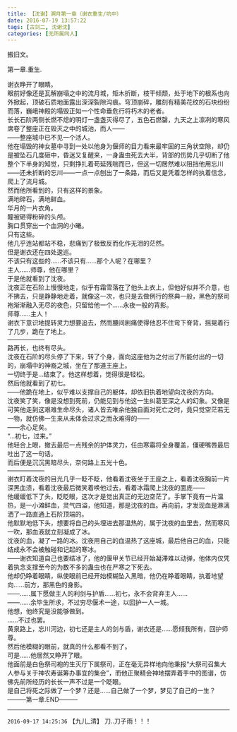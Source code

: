 ```yaml
---
title: 【沈谢】溯月第一章（谢衣重生/坑中）
date: 2016-07-19 13:57:22
tags: [古剑二, 沈谢沈]
categories: [无所属同人]
---
```


<p dir="ltr"  >搬旧文。</p> 
<p dir="ltr"  >第一章.重生.<br />

谢衣睁开了眼睛。<br />眼前好像还是瓦解崩塌之中的流月城，矩木折断，枝干倾颓，处于地下的根系也向外掀起，顶破石质地面露出深深裂隙沟痕。穹顶崩碎，雕刻有精美花纹的石块纷纷而落，巍峨神殿的塌毁正如一个性命垂危行将朽木的老者。<br />长长石阶两侧长燃不熄的明灯一盏盏灭得尽了，五色石燃罄，九天之上凛冽的寒风席卷了整座正在毁灭之中的城池，而人――<br />――整座城中已不见一个活人。<br />他在塌毁的神女墓中寻到一处以他身为偃师的目力看来最牢固的三角状空隙，却仍是被坠石几度砸中，昏迷又复醒来，一身蛊虫死去大半，背部的伤势几乎切断了他整个下半身的知觉，只剩挣扎着苟延残喘而已，但这一切居然难以阻挡他用忘川――还未折断的忘川――一点一点刨出了一条路，而后又是凭着怎样的执着信念，爬上了流月城。<br />然而他所看到的，只有这样的景象。<br />满地碎石，满地鲜血。<br />华月的一片衣角。<br />瞳被砸得粉碎的头颅。<br />胸口贯穿出一个血洞的小曦。<br />只有这些。<br />他几乎连站都站不稳，悲痛到了极致反而化作无泪的茫然。<br />但是谢衣还在四处逡巡。<br />不该只有这些的……不该只有……那个人呢？在哪里？<br />主人……师尊，他在哪里？<br />于是他就看到了沈夜。<br />沈夜正在石阶上慢慢地走，似乎有霜雪落在了他头上衣上，但他好似并不介意，也不拂去，只是静静地走着，就像这一次，也只是去做例行的祭典一般，黑色的祭司袍渐渐融入无尽的夜色，只留给他一个……永夜一般的背影。<br />师尊……主人！<br />谢衣下意识地提转灵力想要追去，然而腰间剧痛使得他忍不住弯下脊背，摇晃着行了几步，跪在了地上。<br />――――――<br />路再长，也终有尽头。<br />沈夜在石阶的尽头停了下来，转了个身，面向这座他为之付出了所能付出的一切的，崩塌中的神裔之城，坐在了那道王座上。<br />一切终于是…结束了。他这样想着，觉得很是轻松。<br />然后他就看到了初七。<br />――他跪在地上，似乎难以支撑自己的躯体，却依旧执着地望向沈夜的方向。<br />沈夜笑了笑，像是没想到死前，仍能见到与他这一生纠葛至深之人的幻象。又像是可笑他走到这艰难生命尽头，诸人皆去唯余他独自面对死亡之时，竟只觉空茫若无一物，就仿佛一生来从未体会过求之而永难得的――<br />――余心足矣。<br />“…初七，过来。”<br />他轻合上眼，撤去最后一点残余的护体灵力，任由寒霜将全身覆盖，僵硬嘴唇最后吐出了这一句话。<br />而后便是沉沉黑暗尽头，奈何路上五光十色。<br />――――――<br />谢衣盯着沈夜的目光几乎一眨不眨，他看着沈夜坐于王座之上，看着沈夜胸前一片深黑血渍，看着沈夜最后微笑着唤他过去，看着冰霜爬上沈夜的面庞――<br />他缓缓低下了头，眨眨眼，这次才是觉出真正的无边空茫了。手掌下竟有一片温热，是一小滩鲜血，灵气四溢，他知道，那是沈夜的血。再向前，才发现血是淋漓洒了一路直通上石阶顶端的。<br />他默默地低下头，想要将自己的头埋进去那温热的，属于沈夜的血里去，然而寒风一吹，那血液就立刻凝成了冰。<br />沈夜的血，凝了一路的冰。沈夜用自己的血温热了这座城，最后他自己的血，只能结成永不会被触碰和记起的寒冰。<br />――谢衣知道自己也要结冰了，他的偃甲关节已经开始凝滞难以动弹，他体内仅凭着执念支撑至今的为数不多的蛊虫也在严寒之下死去。<br />他却仍睁着眼睛，纵使眼前已经开始模糊坠入黑暗，他仍在睁着眼睛，执着地望向……前方，那黑色的身影。<br />――……属下愿做主人的利剑与护盾……初七，永不会背弃主人……<br />――……余毕生所求，不过穷尽偃术一途，以回护一人一城。<br />他想，他终究是没能够做到。<br />……不过也罢。<br />黄泉路上，忘川河边，初七还是主人的剑与盾，谢衣还是……愿倾我所有，回护师尊。<br />然后他模糊的眼前，就真的什么都看不到了。<br />可是……他居然又睁开了眼。<br />他面前是白色祭司袍的生灭厅下属祭司，正在毫无异样地向他秉报“大祭司召集大人参与关于神农寿诞筹办事宜的集会”，而他正聚精会神地摆弄着手中的图谱，仿佛先前所经历的长长一声不过是一个眨眼。<br />是自己将死之际做了一个梦？还是……自己做了一个梦，梦见了自己的一生？<br />―――第一章.END―――</p>

<!-- more -->

---

`2016-09-17 14:25:36` 【九儿\_清】 刀..刀子雨！！！
